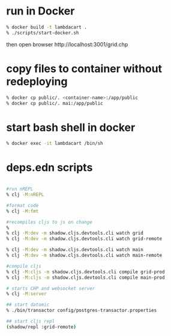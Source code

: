 # run in Docker
```bash
% docker build -t lambdacart .
% ./scripts/start-docker.sh
```


then open browser http://localhost:3001/grid.chp

# copy files to container without redeploying
```bash
% docker cp public/. <container-name>:/app/public 
% docker cp public/. mai:/app/public
```

# start bash shell in docker
```bash
% docker exec -it lambdacart /bin/sh 
```

# deps.edn scripts
```bash

#run nREPL
% clj -M:nREPL

#format code
% clj -M:fmt

#recompiles cljs to js on change
% 
% clj -M:dev -m shadow.cljs.devtools.cli watch grid
% clj -M:dev -m shadow.cljs.devtools.cli watch grid-remote

% clj -M:dev -m shadow.cljs.devtools.cli watch main
% clj -M:dev -m shadow.cljs.devtools.cli watch main-remote

#compile cljs
% clj -M:cljs -m shadow.cljs.devtools.cli compile grid-prod
% clj -M:cljs -m shadow.cljs.devtools.cli compile main-prod

# starts CHP and websocket server
% clj -M:server

## start datomic
% ./bin/transactor config/postgres-transactor.properties

## start cljs repl
(shadow/repl :grid-remote)

```
